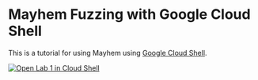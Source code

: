 # Mayhem Fuzzing with Google Cloud Shell

This is a tutorial for using Mayhem using [Google Cloud Shell](https://cloud.google.com/shell/docs/).  

[![Open Lab 1 in Cloud Shell](http://gstatic.com/cloudssh/images/open-btn.png)](https://console.cloud.google.com/cloudshell/open?git_repo=https://github.com/dbrumley/fuzzing-cloudshell-tutorial.git&page=editor&tutorial=lab1.md)
